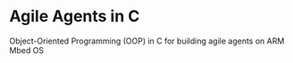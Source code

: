 # Agile Agents in C 
Object-Oriented Programming (OOP) in C for building agile agents on ARM Mbed OS
